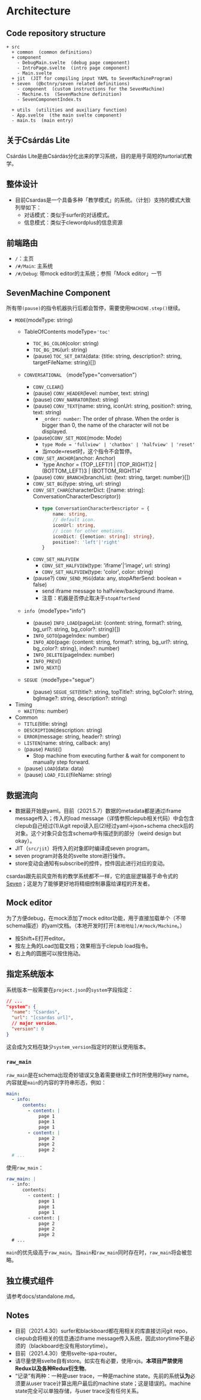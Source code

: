 # Architecture

## Code repository structure

```
+ src
  + common  (common definitions)
  + component
    - DebugMain.svelte  (debug page component)
    - IntroPage.svelte  (intro page component)
    - Main.svelte
  + jit  (JIT for compiling input YAML to SevenMachineProgram)
  + seven  (@bctnry/seven related definitions)
    - component  (custom instructions for the SevenMachine)
    - Machine.ts  (SevenMachine definition)
    - SevenComponentIndex.ts  
    
  + utils  (utilities and auxiliary function)
  - App.svelte  (the main svelte component)
  - main.ts  (main entry)
```

## 关于Csárdás Lite

Csárdás Lite是由Csárdás分化出来的学习系统，目的是用于简短的turtorial式教学。

## 整体设计

+ 目前Csardas是一个具备多种「教学模式」的系统。（计划）支持的模式大致列举如下：
  - 对话模式：类似于surfer的对话模式。
  - 信息模式：类似于clewordplus的信息资源
  
## 前端路由

+ `/`：主页
+ `/#/Main`: 主系统
+ `/#/Debug`: 带mock editor的主系统；参照「Mock editor」一节

## SevenMachine Component

所有带`(pause)`的指令机器执行后都会暂停，需要使用`MACHINE.step()`继续。

+ `MODE`(modeType: string)
  - TableOfContents modeType=`'toc'`
    + `TOC_BG_COLOR`(color: string)
    + `TOC_BG_IMG`(url: string)
    + (pause) `TOC_SET_DATA`(data: {title: string, description?: string, targetFileName: string}[])

  - `CONVERSATIONAL` （modeType="conversation"）
    + `CONV_CLEAR`()
    + (pause) `CONV_HEADER`(level: number, text: string)
    + (pause) `CONV_NARRATOR`(text: string)
    + (pause) `CONV_TEXT`(name: string, iconUrl: string, position?: string, text: string)
      - `_order: number`: The order of phrase. When the order is bigger than 0, the name of the character will not be displayed.
    + (pause)`CONV_SET_MODE`(mode: Mode)
      - `type Mode = 'fullview' | 'chatbox' | 'halfview' | 'reset'`
      - 当mode=reset时，这个指令不会暂停。
    + `CONV_SET_ANCHOR`(anchor: Anchor)
      - `type Anchor = (TOP_LEFT)1 | (TOP_RIGHT)2 | (BOTTOM_LEFT)3 | (BOTTOM_RIGHT)4'
    + (pause) `CONV_BRANCH`(branchList: {text: string, target: number}[])
    + `CONV_SET_BG`(type: string, url: string)
    + `CONV_SET_CHAR`(characterDict: {[name: string]: ConversationCharacterDescriptor})
      - ``` typescript
        type ConversationCharacterDescriptor = {
            name: string,
            // default icon.
            iconUrl: string,
            // icon for other emotions.
            iconDict: {[emotion: string]: string},
            position?: 'left'|'right'
        }
        ```
    + `CONV_SET_HALFVIEW`
      - `CONV_SET_HALFVIEW`(type: 'iframe'|'image', url: string)
      - `CONV_SET_HALFVIEW`(type: 'color', color: string)
    + (pause?) `CONV_SEND_MSG`(data: any, stopAfterSend: boolean = false)
      - send iframe message to halfview/background iframe.
      - 注意：机器是否停止取决于`stopAfterSend`
  - `info`（modeType="info")
    + (pause) `INFO_LOAD`(pageList: {content: string, format?: string, bg_url?: string, bg_color?: string}[])
    + `INFO_GOTO`(pageIndex: number)
    + `INFO_ADD`(page: {content: string, format?: string, bg_url?: string, bg_color?: string}, index?: number)
    <!-- + `INFO_CHANGE`(pageIndex: number, page: {content: string, format?: string, bgurl?: string}) -->
    + `INFO_DELETE`(pageIndex: number)
    + `INFO_PREV`()
    + `INFO_NEXT`()
  - `SEGUE`（modeType="segue"）
    + (pause) `SEGUE_SET`(title?: string, topTitle?: string, bgColor?: string, bgImage?: string, description?: string)
+ Timing
  - `WAIT`(ms: number)
+ Common
  - `TITLE`(title: string)
  - `DESCRIPTION`(description: string)
  - `ERROR`(message: string, header?: string)
  - `LISTEN`(name: string, callback: any)
  - (pause) `PAUSE`()
    + Stop machine from executing further & wait for component to manually step forward.
  - (pause) `LOAD`(data: data)
  - (pause) `LOAD_FILE`(fileName: string)


## 数据流向

+ 数据最开始是yaml。目前（2021.5.7）数据的metadata都是通过iframe message传入；传入的load message（详情参照clepub相关代码）中会包含clepub自己经过(1)从git repo读入后(2)经过yaml->json+schema check后的对象。这个对象只会包含schema中有描述到的部分（weird design but okay）。
+ JIT（`src/jit`）将传入的对象即时编译成seven program。
+ seven program对各处的svelte store进行操作。
+ store变动会通知有subscribe的控件，控件因此进行对应的变动。

csardas跟先前风变所有的教学系统都不一样，它的底层逻辑基于命令式的[Seven](https://sebastian.graphics/projects/seven.html)；这是为了能够更好地将精细控制暴露给课程的开发者。

## Mock editor

为了方便debug，在mock添加了mock editor功能，用于直接加载单个（不带schema描述）的yaml文档。（本地开发时打开`[本地地址]/#/mock/Machine`。）

+ 按Shift+E打开editor。
+ 按左上角的Load加载文档；效果相当于clepub load指令。
+ 右上角的圆圈可以按住拖动。

## 指定系统版本

系统版本一般需要在`project.json`的`system`字段指定：

``` json
// ...
"system": {
  "name": "Csardas",
  "url": "[csardas url]",
  // major version.
  "version": 0
}
```

这会成为文档在缺少`system_version`指定时的默认使用版本。

### `raw_main`

`raw_main`是在schema出现奇妙错误又急着需要继续工作时所使用的key name。内容就是`main`的内容的字符串形态，例如：

``` yaml
main:
  - info:
      contents:
        - content: |
            page 1
            page 1
            page 1
        - content: |
            page 2
            page 2
            page 2
  # ...
```

使用`raw_main`：

``` yaml
raw_main: |
  - info:
      contents:
        - content: |
            page 1
            page 1
            page 1
        - content: |
            page 2
            page 2
            page 2
  # ...
```

`main`的优先级高于`raw_main`。当`main`和`raw_main`同时存在时，`raw_main`将会被忽略。

## 独立模式组件

请参考docs/standalone.md。

## Notes

+ 目前（2021.4.30）surfer和blackboard都在用相关的库直接访问git repo，clepub会将相关的信息通过iframe message传入系统，因此storytime不是必须的（blackboard也没有用storytime）。
+ 目前（2021.4.30）使用svelte-spa-router。
+ 请尽量使用svelte自有store。如实在有必要，使用rxjs。**本项目严禁使用Redux以及各种Redux衍生物**。
+ “记录”有两种：一种是user trace，一种是machine state。先前的系统**认为**必须要从user trace计算出用户最后的machine state；这是错误的。machine state完全可以单独存储，与user trace没有任何关系。
